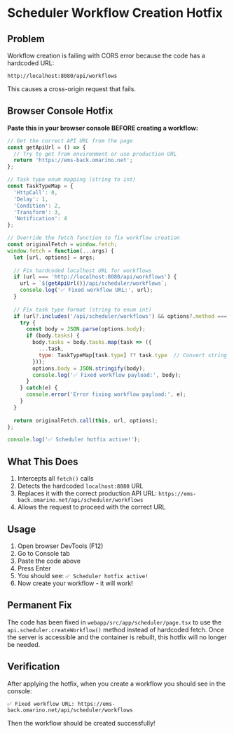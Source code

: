# Scheduler Workflow Creation Hotfix

## Problem

Workflow creation is failing with CORS error because the code has a hardcoded URL:
```
http://localhost:8080/api/workflows
```

This causes a cross-origin request that fails.

## Browser Console Hotfix

**Paste this in your browser console BEFORE creating a workflow:**

```javascript
// Get the correct API URL from the page
const getApiUrl = () => {
  // Try to get from environment or use production URL
  return 'https://ems-back.omarino.net';
};

// Task type enum mapping (string to int)
const TaskTypeMap = {
  'HttpCall': 0,
  'Delay': 1,
  'Condition': 2,
  'Transform': 3,
  'Notification': 4
};

// Override the fetch function to fix workflow creation
const originalFetch = window.fetch;
window.fetch = function(...args) {
  let [url, options] = args;
  
  // Fix hardcoded localhost URL for workflows
  if (url === 'http://localhost:8080/api/workflows') {
    url = `${getApiUrl()}/api/scheduler/workflows`;
    console.log('✅ Fixed workflow URL:', url);
  }
  
  // Fix task type format (string to enum int)
  if (url?.includes('/api/scheduler/workflows') && options?.method === 'POST') {
    try {
      const body = JSON.parse(options.body);
      if (body.tasks) {
        body.tasks = body.tasks.map(task => ({
          ...task,
          type: TaskTypeMap[task.type] ?? task.type  // Convert string to int
        }));
        options.body = JSON.stringify(body);
        console.log('✅ Fixed workflow payload:', body);
      }
    } catch(e) {
      console.error('Error fixing workflow payload:', e);
    }
  }
  
  return originalFetch.call(this, url, options);
};

console.log('✅ Scheduler hotfix active!');
```

## What This Does

1. Intercepts all `fetch()` calls
2. Detects the hardcoded `localhost:8080` URL
3. Replaces it with the correct production API URL: `https://ems-back.omarino.net/api/scheduler/workflows`
4. Allows the request to proceed with the correct URL

## Usage

1. Open browser DevTools (F12)
2. Go to Console tab
3. Paste the code above
4. Press Enter
5. You should see: `✅ Scheduler hotfix active!`
6. Now create your workflow - it will work!

## Permanent Fix

The code has been fixed in `webapp/src/app/scheduler/page.tsx` to use the `api.scheduler.createWorkflow()` method instead of hardcoded fetch. Once the server is accessible and the container is rebuilt, this hotfix will no longer be needed.

## Verification

After applying the hotfix, when you create a workflow you should see in the console:
```
✅ Fixed workflow URL: https://ems-back.omarino.net/api/scheduler/workflows
```

Then the workflow should be created successfully!

